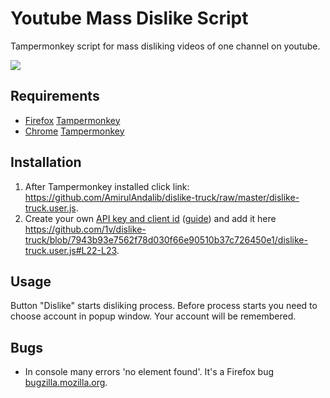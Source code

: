 # Youtube Mass Dislike Script
Tampermonkey script for mass disliking videos of one channel on youtube.

![](http://img-fotki.yandex.ru/get/61897/203537249.15/0_15bc3d_c0b10cf9_orig.png)

## Requirements
* [Firefox](https://www.mozilla.org/firefox/new/) [Tampermonkey](https://addons.mozilla.org/en-US/firefox/addon/tampermonkey/)
* [Chrome](https://www.google.com/chrome/) [Tampermonkey](https://chrome.google.com/webstore/detail/tampermonkey/dhdgffkkebhmkfjojejmpbldmpobfkfo?hl=en)

## Installation
1. After Tampermonkey installed click link: https://github.com/AmirulAndalib/dislike-truck/raw/master/dislike-truck.user.js.
2. Create your own [API key and client id](https://console.cloud.google.com/apis/dashboard) ([guide](https://github.com/1v/dislike-truck/wiki)) and add it here https://github.com/1v/dislike-truck/blob/7943b93e7562f78d030f66e90510b37c726450e1/dislike-truck.user.js#L22-L23.

## Usage

Button "Dislike" starts disliking process. Before process starts you need to choose account in popup window. Your account will be remembered.

<!--- Button "Register" force account choose (you have 15 seconds to choose, otherwise you need to click button again).

You need google account (not youtube account) to get your account remembered. -->

## Bugs

* In console many errors 'no element found'. It's a Firefox bug [bugzilla.mozilla.org](https://bugzilla.mozilla.org/show_bug.cgi?id=884693).

